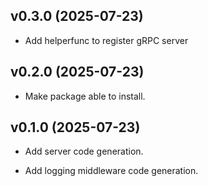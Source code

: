 ## v0.3.0 (2025-07-23)
- Add helperfunc to register gRPC server

## v0.2.0 (2025-07-23)

- Make package able to install.

## v0.1.0 (2025-07-23)

- Add server code generation.

- Add logging middleware code generation.
